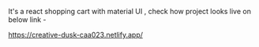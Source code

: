 It's a react shopping cart with material UI , check how project looks live on below link -

https://creative-dusk-caa023.netlify.app/
